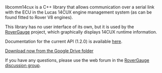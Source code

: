 libcomm14cux is a C++ library that allows communication over a serial link with the ECU in the Lucas 14CUX engine management system (as can be found fitted to Rover V8 engines).

This library has no user interface of its own, but it is used by the [RoverGauge](http://code.google.com/p/rovergauge/) project, which graphically displays 14CUX runtime information.

Documentation for the current API (1.2.0) is available [here](http://alum.wpi.edu/~colinb/libcomm14cux_docs/index.html).

[Download now from the Google Drive folder](https://drive.google.com/folderview?id=0B83FOZ5t1n4cSlFyWTd6YnJYOFU&usp=sharing#list)

If you have any questions, please use the web forum in the [RoverGauge discussion group](http://groups.google.com/group/RoverGauge).